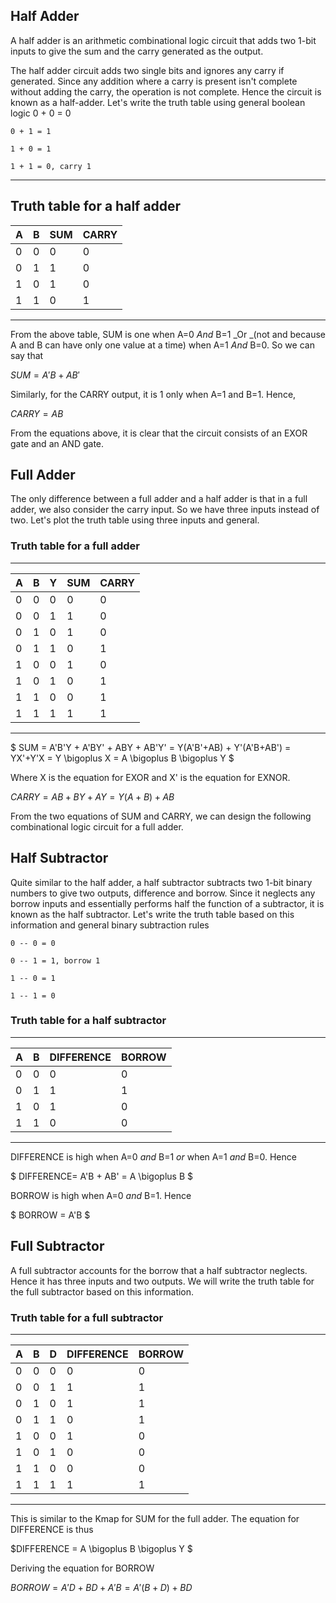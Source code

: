 ## Half Adder

A half adder is an arithmetic combinational logic circuit that adds two
1-bit inputs to give the sum and the carry generated as the output.

The half adder circuit adds two single bits and ignores any carry if
generated. Since any addition where a carry is present isn't complete
without adding the carry, the operation is not complete. Hence the
circuit is known as a half-adder. Let's write the truth table using
general boolean
logic
0 + 0 = 0

    0 + 1 = 1

    1 + 0 = 1

    1 + 1 = 0, carry 1

---

## Truth table for a half adder

| **A** | **B** | **SUM** | **CARRY** |
| ----- | ----- | ------- | --------- |
| 0     | 0     | 0       | 0         |
| 0     | 1     | 1       | 0         |
| 1     | 0     | 1       | 0         |
| 1     | 1     | 0       | 1         |

---

From the above table, SUM is one when A=0 _And_ B=1 _Or _(not and
because A and B can have only one value at a time) when A=1 _And_ B=0.
So we can say that

$SUM = A'B + AB'$

Similarly, for the CARRY output, it is 1 only when A=1 and B=1. Hence,

$CARRY = AB$

From the equations above, it is clear that the circuit consists of an
EXOR gate and an AND gate.

## Full Adder

The only difference between a full adder and a half adder is that in a
full adder, we also consider the carry input. So we have three inputs
instead of two. Let's plot the truth table using three inputs and
general.

### Truth table for a full adder

---

| **A** | **B** | **Y** | **SUM** | **CARRY** |
| ----- | ----- | ----- | ------- | --------- |
| 0     | 0     | 0     | 0       | 0         |
| 0     | 0     | 1     | 1       | 0         |
| 0     | 1     | 0     | 1       | 0         |
| 0     | 1     | 1     | 0       | 1         |
| 1     | 0     | 0     | 1       | 0         |
| 1     | 0     | 1     | 0       | 1         |
| 1     | 1     | 0     | 0       | 1         |
| 1     | 1     | 1     | 1       | 1         |

---

$
SUM = A'B'Y + A'BY' + ABY + AB'Y' = Y(A'B'+AB) + Y'(A'B+AB') = YX'+Y'X
= Y \bigoplus X = A \bigoplus B \bigoplus Y
$

Where X is the equation for EXOR and X' is the equation for EXNOR.

$CARRY = AB + BY + AY = Y(A+B) + AB$

From the two equations of SUM and CARRY, we can design the following
combinational logic circuit for a full adder.

## Half Subtractor

Quite similar to the half adder, a half subtractor subtracts two 1-bit
binary numbers to give two outputs, difference and borrow. Since it
neglects any borrow inputs and essentially performs half the function of
a subtractor, it is known as the half subtractor. Let's write the truth
table based on this information and general binary subtraction
rules

    0 -- 0 = 0

    0 -- 1 = 1, borrow 1

    1 -- 0 = 1

    1 -- 1 = 0

### Truth table for a half subtractor

---

| **A** | **B** | **DIFFERENCE** | **BORROW** |
| ----- | ----- | -------------- | ---------- |
| 0     | 0     | 0              | 0          |
| 0     | 1     | 1              | 1          |
| 1     | 0     | 1              | 0          |
| 1     | 1     | 0              | 0          |

---

DIFFERENCE is high when A=0 _and_ B=1 _or_ when A=1 _and_ B=0. Hence

$
DIFFERENCE= A'B + AB' = A \bigoplus B
$

BORROW is high when A=0 _and_ B=1. Hence

$
BORROW = A'B
$

## Full Subtractor

A full subtractor accounts for the borrow that a half subtractor
neglects. Hence it has three inputs and two outputs. We will write the
truth table for the full subtractor based on this information.

### Truth table for a full subtractor

---

| **A** | **B** | **D** | **DIFFERENCE** | **BORROW** |
| ----- | ----- | ----- | -------------- | ---------- |
| 0     | 0     | 0     | 0              | 0          |
| 0     | 0     | 1     | 1              | 1          |
| 0     | 1     | 0     | 1              | 1          |
| 0     | 1     | 1     | 0              | 1          |
| 1     | 0     | 0     | 1              | 0          |
| 1     | 0     | 1     | 0              | 0          |
| 1     | 1     | 0     | 0              | 0          |
| 1     | 1     | 1     | 1              | 1          |

---

This is similar to the Kmap for SUM for the full adder. The equation for
DIFFERENCE is thus

$DIFFERENCE = A \bigoplus B \bigoplus Y $

Deriving the equation for BORROW

$BORROW = A'D + BD + A'B = A'(B+D) + BD$
